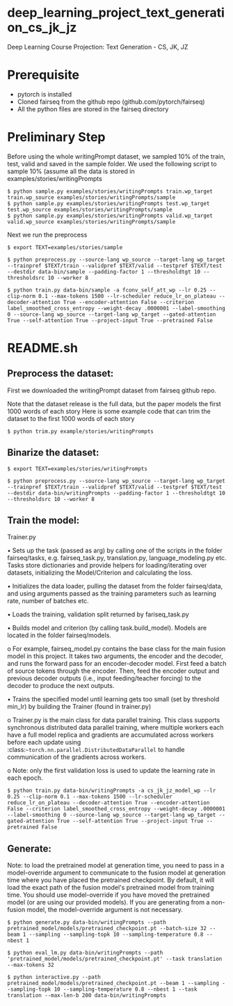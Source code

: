 # deep_learning_project_text_generation_cs_jk_jz
Deep Learning Course Projection: Text Generation - CS, JK, JZ

# Prerequisite

* pytorch is installed
* Cloned fairseq from the github repo (github.com/pytorch/fairseq)
* All the python files are stored in the fairseq directory

# Preliminary Step

Before using the whole writingPrompt dataset, we sampled 10% of the train, test, valid and saved in the sample folder. We used the following script to sample 10% (assume all the data is stored in examples/stories/writingPrompts

```
$ python sample.py examples/stories/writingPrompts train.wp_target train.wp_source examples/stories/writingPrompts/sample
$ python sample.py examples/stories/writingPrompts test.wp_target test.wp_source examples/stories/writingPrompts/sample
$ python sample.py examples/stories/writingPrompts valid.wp_target valid.wp_source examples/stories/writingPrompts/sample
```

Next we run the preprocess
```
$ export TEXT=examples/stories/sample
```

```$ python preprocess.py --source-lang wp_source --target-lang wp_target --trainpref $TEXT/train --validpref $TEXT/valid --testpref $TEXT/test --destdir data-bin/sample --padding-factor 1 --thresholdtgt 10 --thresholdsrc 10 --worker 8```

```$ python train.py data-bin/sample -a fconv_self_att_wp --lr 0.25 --clip-norm 0.1 --max-tokens 1500 --lr-scheduler reduce_lr_on_plateau --decoder-attention True --encoder-attention False --criterion label_smoothed_cross_entropy --weight-decay .0000001 --label-smoothing 0 --source-lang wp_source --target-lang wp_target --gated-attention True --self-attention True --project-input True --pretrained False```


# README.sh

## Preprocess the dataset:
First we downloaded the writingPrompt dataset from fairseq github repo.

Note that the dataset release is the full data, but the paper models the first 1000 words of each story
Here is some example code that can trim the dataset to the first 1000 words of each story

```$ python trim.py example/stories/writingPrompts```

## Binarize the dataset:
```$ export TEXT=examples/stories/writingPrompts```

```$ python preprocess.py --source-lang wp_source --target-lang wp_target --trainpref $TEXT/train --validpref $TEXT/valid --testpref $TEXT/test --destdir data-bin/writingPrompts --padding-factor 1 --thresholdtgt 10 --thresholdsrc 10 --worker 8```

## Train the model:
Trainer.py 

•	Sets up the task (passed as arg) by calling one of the scripts in the folder fairseq/tasks, e.g. fairseq_task.py, translation.py, language_modeling.py  etc. Tasks store dictionaries and provide helpers for loading/iterating over datasets, initializing the Model/Criterion and calculating the loss.

•	Initializes the data loader, pulling the dataset from the folder fairseq/data, and using arguments passed as the training parameters such as learning rate, number of batches etc. 

•	Loads the training, validation split returned by fariseq_task.py

•	Builds model and criterion (by calling task.build_model). Models are located in the folder fairseq/models.

  o	For example, fairseq_model.py contains the base class for the main fusion model in this project. It takes two arguments, the encoder and the decoder, and runs the forward pass for an encoder-decoder model. First feed a batch of source tokens through the encoder. Then, feed the encoder output and previous decoder outputs (i.e., input feeding/teacher forcing) to the decoder to produce the next outputs. 

•	Trains the specified model until learning gets too small (set by threshold min_lr) by building the Trainer (found in trainer.py) 

  o	Trainer.py is the main class for data parallel training. This class supports synchronous distributed data parallel training, where multiple workers each have a full model replica and gradients are accumulated across workers before each update using :class:`~torch.nn.parallel.DistributedDataParallel` to handle communication of the gradients across workers.

  o	Note: only the first validation loss is used to update the learning rate in each epoch.

```$ python train.py data-bin/writingPrompts -a cs_jk_jz_model_wp --lr 0.25 --clip-norm 0.1 --max-tokens 1500 --lr-scheduler reduce_lr_on_plateau --decoder-attention True --encoder-attention False --criterion label_smoothed_cross_entropy --weight-decay .0000001 --label-smoothing 0 --source-lang wp_source --target-lang wp_target --gated-attention True --self-attention True --project-input True --pretrained False```

## Generate:
Note: to load the pretrained model at generation time, you need to pass in a model-override argument to communicate to the fusion model at generation time where you have placed the pretrained checkpoint. By default, it will load the exact path of the fusion model's pretrained model from training time. You should use model-override if you have moved the pretrained model (or are using our provided models). If you are generating from a non-fusion model, the model-override argument is not necessary.

```$ python generate.py data-bin/writingPrompts --path pretrained_model/models/pretrained_checkpoint.pt --batch-size 32 --beam 1 --sampling --sampling-topk 10 --sampling-temperature 0.8 --nbest 1```

```$ python eval_lm.py data-bin/writingPrompts --path 'pretrained_model/models/pretrained_checkpoint.pt' --task translation --max-tokens 32```

```$ python interactive.py --path pretrained_model/models/pretrained_checkpoint.pt --beam 1 --sampling --sampling-topk 10 --sampling-temperature 0.8 --nbest 1 --task translation --max-len-b 200 data-bin/writingPrompts```
